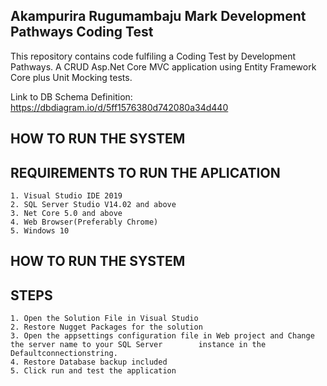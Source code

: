 ## Akampurira Rugumambaju Mark Development Pathways Coding Test
This repository contains code fulfiling a Coding Test by Development Pathways. A CRUD Asp.Net Core MVC application using Entity Framework Core plus Unit Mocking tests.

Link to DB Schema Definition: https://dbdiagram.io/d/5ff1576380d742080a34d440

## HOW TO RUN THE SYSTEM

## REQUIREMENTS TO RUN THE APLICATION
    1. Visual Studio IDE 2019
    2. SQL Server Studio V14.02 and above
    3. Net Core 5.0 and above
    4. Web Browser(Preferably Chrome)
    5. Windows 10

## HOW TO RUN THE SYSTEM
## STEPS
    1. Open the Solution File in Visual Studio
    2. Restore Nugget Packages for the solution
    3. Open the appsettings configuration file in Web project and Change the server name to your SQL Server        instance in the Defaultconnectionstring.
    4. Restore Database backup included
    5. Click run and test the application